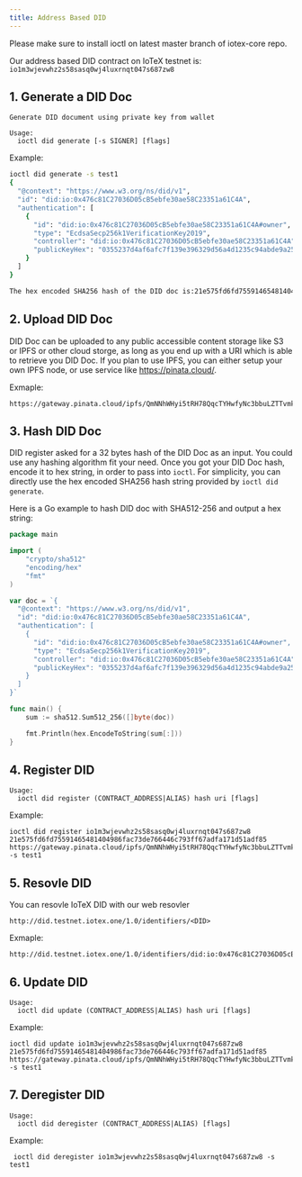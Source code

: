 ```yaml
---
title: Address Based DID
---
```


Please make sure to install ioctl on latest master branch of iotex-core repo.

Our address based DID contract on IoTeX testnet is: `io1m3wjevwhz2s58sasq0wj4luxrnqt047s687zw8`

## 1. Generate a DID Doc

```
Generate DID document using private key from wallet

Usage:
  ioctl did generate [-s SIGNER] [flags]
```

Example:

```bash
ioctl did generate -s test1
{
  "@context": "https://www.w3.org/ns/did/v1",
  "id": "did:io:0x476c81C27036D05cB5ebfe30ae58C23351a61C4A",
  "authentication": [
    {
      "id": "did:io:0x476c81C27036D05cB5ebfe30ae58C23351a61C4A#owner",
      "type": "EcdsaSecp256k1VerificationKey2019",
      "controller": "did:io:0x476c81C27036D05cB5ebfe30ae58C23351a61C4A",
      "publicKeyHex": "0355237d4af6afc7f139e396329d56a4d1235c94abde9a25782241774c06cccfb6"
    }
  ]
}

The hex encoded SHA256 hash of the DID doc is:21e575fd6fd75591465481404986fac73de766446c793ff67adfa171d51adf85
```

## 2. Upload DID Doc

DID Doc can be uploaded to any public accessible content storage like S3 or IPFS or other cloud storge, as long as you end up with a URI which is able to retrieve you DID Doc.
If you plan to use IPFS, you can either setup your own IPFS node, or use service like https://pinata.cloud/.

Exmaple:

```
https://gateway.pinata.cloud/ipfs/QmNNhWHyi5tRH78QqcTYHwfyNc3bbuLZTTvmk3UhWdAWjG
```

## 3. Hash DID Doc

DID register asked for a 32 bytes hash of the DID Doc as an input. You could use any hashing algorithm fit your need. Once you got your DID Doc hash, encode it to hex string, in order to pass into `ioctl`. For simplicity, you can directly use the hex encoded SHA256 hash string provided by `ioctl did generate`.

Here is a Go example to hash DID doc with SHA512-256 and output a hex string:

```go
package main

import (
	"crypto/sha512"
	"encoding/hex"
	"fmt"
)

var doc = `{
  "@context": "https://www.w3.org/ns/did/v1",
  "id": "did:io:0x476c81C27036D05cB5ebfe30ae58C23351a61C4A",
  "authentication": [
    {
      "id": "did:io:0x476c81C27036D05cB5ebfe30ae58C23351a61C4A#owner",
      "type": "EcdsaSecp256k1VerificationKey2019",
      "controller": "did:io:0x476c81C27036D05cB5ebfe30ae58C23351a61C4A",
      "publicKeyHex": "0355237d4af6afc7f139e396329d56a4d1235c94abde9a25782241774c06cccfb6"
    }
  ]
}`

func main() {
	sum := sha512.Sum512_256([]byte(doc))

	fmt.Println(hex.EncodeToString(sum[:]))
}
```

## 4. Register DID

```
Usage:
  ioctl did register (CONTRACT_ADDRESS|ALIAS) hash uri [flags]
```

Example:

```
ioctl did register io1m3wjevwhz2s58sasq0wj4luxrnqt047s687zw8 21e575fd6fd75591465481404986fac73de766446c793ff67adfa171d51adf85 https://gateway.pinata.cloud/ipfs/QmNNhWHyi5tRH78QqcTYHwfyNc3bbuLZTTvmk3UhWdAWjG -s test1
```

## 5. Resovle DID

You can resovle IoTeX DID with our web resovler

```
http://did.testnet.iotex.one/1.0/identifiers/<DID>
```

Exmaple:

```
http://did.testnet.iotex.one/1.0/identifiers/did:io:0x476c81C27036D05cB5ebfe30ae58C23351a61C4A
```

## 6. Update DID

```
Usage:
  ioctl did update (CONTRACT_ADDRESS|ALIAS) hash uri [flags]
```

Example:

```
ioctl did update io1m3wjevwhz2s58sasq0wj4luxrnqt047s687zw8 21e575fd6fd75591465481404986fac73de766446c793ff67adfa171d51adf85 https://gateway.pinata.cloud/ipfs/QmNNhWHyi5tRH78QqcTYHwfyNc3bbuLZTTvmk3UhWdAWjG -s test1
```

## 7. Deregister DID

```
Usage:
  ioctl did deregister (CONTRACT_ADDRESS|ALIAS) [flags]
```

Example:

```
 ioctl did deregister io1m3wjevwhz2s58sasq0wj4luxrnqt047s687zw8 -s test1
```
